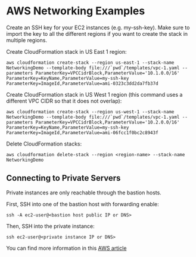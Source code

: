 # AWS Networking Examples

Create an SSH key for your EC2 instances (e.g. my-ssh-key). Make sure to import the key to all the different regions if you want to create the stack in multiple regions.

Create CloudFormation stack in US East 1 region:
```
aws cloudformation create-stack --region us-east-1 --stack-name NetworkingDemo --template-body file:///`pwd`/templates/vpc-1.yaml --parameters ParameterKey=VPCCidrBlock,ParameterValue='10.1.0.0/16' ParameterKey=KeyName,ParameterValue=my-ssh-key ParameterKey=ImageId,ParameterValue=ami-0323c3dd2da7fb37d
```

Create CloudFormation stack in US West 1 region (this command uses a different VPC CIDR so that it does not overlap):
```
aws cloudformation create-stack --region us-west-1 --stack-name NetworkingDemo --template-body file:///`pwd`/templates/vpc-1.yaml --parameters ParameterKey=VPCCidrBlock,ParameterValue='10.2.0.0/16' ParameterKey=KeyName,ParameterValue=my-ssh-key ParameterKey=ImageId,ParameterValue=ami-06fcc1f0bc2c8943f
```

Delete CloudFormation stacks:
```
aws cloudformation delete-stack --region <region-name> --stack-name NetworkingDemo
```

## Connecting to Private Servers

Private instances are only reachable through the bastion hosts.

First, SSH into one of the bastion host with forwarding enable:

```
ssh -A ec2-user@<bastion host public IP or DNS>
```

Then, SSH into the private instance:

```
ssh ec2-user@<private instance IP or DNS>
```

You can find more information in this [AWS article](https://aws.amazon.com/blogs/security/securely-connect-to-linux-instances-running-in-a-private-amazon-vpc/)
